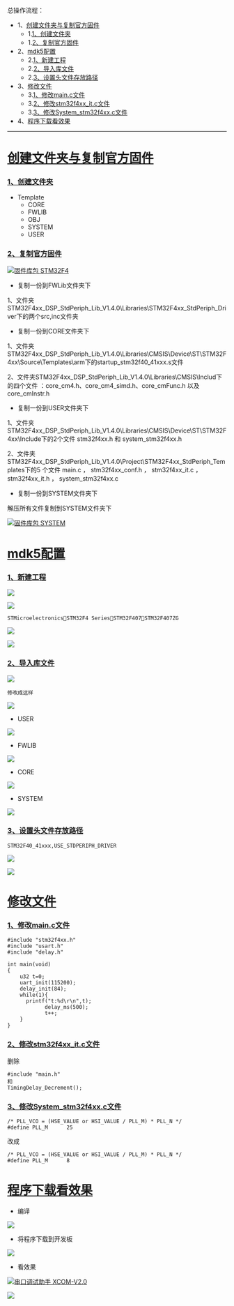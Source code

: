 总操作流程：
- 1、[创建文件夹与复制官方固件](#STM-M4-01)
    - 1.[1、创建文件夹](#STM-M4-01-01)
    - 1.[2、复制官方固件](#STM-M4-01-02)
- 2、[mdk5配置](#STM-M4-02)
    - 2.[1、新建工程](#STM-M4-02-01)
    - 2.[2、导入库文件](#STM-M4-02-02)
    - 2.[3、设置头文件存放路径](#STM-M4-02-03)
- 3、[修改文件](#STM-M4-03)
    - 3.[1、修改main.c文件](#STM-M4-03-01)
    - 3.[2、修改stm32f4xx_it.c文件](#STM-M4-03-02)
    - 3.[3、修改System_stm32f4xx.c文件](#STM-M4-03-03)
- 4、[程序下载看效果](#STM-M4-04)

***

# <a name="STM-M4-01" href="#" >创建文件夹与复制官方固件</a>

### <a name="STM-M4-01-01" href="#" >1、创建文件夹</a>
- Template
    - CORE
    - FWLIB
    - OBJ
    - SYSTEM
    - USER

### <a name="STM-M4-01-02" href="#" >2、复制官方固件</a>
[![](https://img.shields.io/badge/固件库包-STM32F4-green.svg "固件库包 STM32F4")](https://pan.baidu.com/s/1xzl-pU3svRJWJq7Gmx-XJQ)

- 复制一份到FWLib文件夹下

1、文件夹STM32F4xx_DSP_StdPeriph_Lib_V1.4.0\Libraries\STM32F4xx_StdPeriph_Driver下的两个src,inc文件夹

- 复制一份到CORE文件夹下

1、文件夹STM32F4xx_DSP_StdPeriph_Lib_V1.4.0\Libraries\CMSIS\Device\ST\STM32F4xx\Source\Templates\arm下的startup_stm32f40_41xxx.s文件

2、文件夹STM32F4xx_DSP_StdPeriph_Lib_V1.4.0\Libraries\CMSIS\Includ下的四个文件 ：core_cm4.h、core_cm4_simd.h、core_cmFunc.h 以及 core_cmInstr.h

- 复制一份到USER文件夹下

1、文件夹STM32F4xx_DSP_StdPeriph_Lib_V1.4.0\Libraries\CMSIS\Device\ST\STM32F4xx\Include下的2个文件 stm32f4xx.h 和 system_stm32f4xx.h

2、文件夹STM32F4xx_DSP_StdPeriph_Lib_V1.4.0\Project\STM32F4xx_StdPeriph_Templates下的5 个文件 main.c ， stm32f4xx_conf.h ， stm32f4xx_it.c ， stm32f4xx_it.h ，
     system_stm32f4xx.c

- 复制一份到SYSTEM文件夹下

解压所有文件复制到SYSTEM文件夹下

[![](https://img.shields.io/badge/固件库包-SYSTEM-green.svg "固件库包 SYSTEM")](https://pan.baidu.com/s/1_my0ZKbXjw3F0LHo22UIpA)


# <a name="STM-M4-02" href="#" >mdk5配置</a>

### <a name="STM-M4-02-01" href="#" >1、新建工程</a>

![](image/3-1.png)

![](image/3-2.png)

`STMicroelectronicsSTM32F4 SeriesSTM32F407STM32F407ZG`

![](image/3-3.png)

![](image/3-4.png)

### <a name="STM-M4-02-02" href="#" >2、导入库文件</a>

![](image/3-5.png)

`修改成这样`

![](image/3-6.png)

- USER

![](image/3-7.png)

- FWLIB

![](image/3-8.png)

- CORE

![](image/3-9.png)

- SYSTEM

![](image/3-10.png)





### <a name="STM-M4-02-03" href="#" >3、设置头文件存放路径</a>

`
STM32F40_41xxx,USE_STDPERIPH_DRIVER
`

![](image/3-11.png)

![](image/3-12.png)

# <a name="STM-M4-03" href="#" >修改文件</a>
### <a name="STM-M4-03-01" href="#" >1、修改main.c文件</a>
```
#include "stm32f4xx.h"
#include "usart.h"
#include "delay.h"

int main(void)
{
	u32 t=0;
	uart_init(115200);
	delay_init(84);
	while(1){
	  printf("t:%d\r\n",t);
			delay_ms(500);
			t++;
	}
}

```
### <a name="STM-M4-03-02" href="#" >2、修改stm32f4xx_it.c文件</a>
删除
```
#include "main.h"
和
TimingDelay_Decrement();
```
### <a name="STM-M4-03-03" href="#" >3、修改System_stm32f4xx.c文件</a>
```
/* PLL_VCO = (HSE_VALUE or HSI_VALUE / PLL_M) * PLL_N */
#define PLL_M      25
```
改成
```
/* PLL_VCO = (HSE_VALUE or HSI_VALUE / PLL_M) * PLL_N */
#define PLL_M      8
```
# <a name="STM-M4-04" href="#" >程序下载看效果</a>
- 编译

![](image/3-13.png)

- 将程序下载到开发板

![](image/3-14.png)

- 看效果

[![](https://img.shields.io/badge/串口调试助手-XCOM--V2.0-green.svg "串口调试助手 XCOM-V2.0")](https://pan.baidu.com/s/1iMreHEGIuCFW5OooHrUAKQ)


![](image/3-15.gif)

